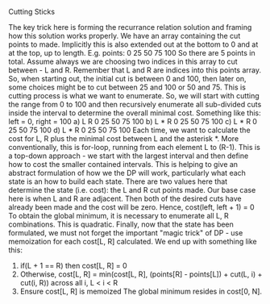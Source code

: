 Cutting Sticks

The key trick here is forming the recurrance relation solution and framing how this solution works properly.
We have an array containing the cut points to made. Implicitly this is also extended out at the bottom to 0 and at at the top, up to length. E.g. points:
0 25 50 75 100
So there are 5 points in total.
Assume always we are choosing two indices in this array to cut between - L and R. Remember that L and R are indices into this points array. So, when starting out, the initial cut is between 0 and 100, then later on, some choices might be to cut between 25 and 100 or 50 and 75. This is cutting process is what we want to enumerate.
So, we will start with cutting the range from 0 to 100 and then recursively enumerate all sub-divided cuts inside the interval to determine the overall minimal cost. Something like this:
left = 0, right = 100
a)	L				R
	0 	25 	50 	75 	100
b)	L	*			R
	0 	25 	50 	75 	100
c)	L		*		R
	0 	25 	50 	75 	100
d)	L			*	R
	0 	25 	50 	75 	100
Each time, we want to calculate the cost for L, R plus the minimal cost between L and the asterisk *. More conventionally, this is for-loop, running from each element L to (R-1).
This is a top-down approach - we start with the largest interval and then define how to cost the smaller contained intervals.
This is helping to give an abstract formulation of how we the DP will work, particularly what each state is an how to build each state. There are two values here that determine the state (i.e. cost): the L and R cut points made.
Our base case here is when L and R are adjacent. Then both of the desired cuts have already been made and the cost will be zero. Hence, cost(left, left + 1) = 0
To obtain the global minimum, it is necessary to enumerate all L, R combinations. This is quadratic.
Finally, now that the state has been formulated, we must not forget the important "magic trick" of DP - use memoization for each cost[L, R] calculated.
We end up with something like this:
1) if(L + 1 == R) then cost[L, R] = 0
2) Otherwise, cost[L, R] = min(cost[L, R], (points[R] - points[L]) + cut(L, i) + cut(i, R)) across all i, L < i < R
3) Ensure cost[L, R] is memoized
The global minimum resides in cost[0, N].
